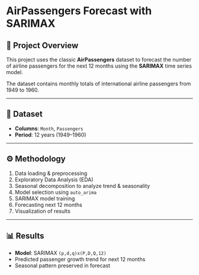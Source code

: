 # AirPassengers Forecast with SARIMAX

## 📌 Project Overview
This project uses the classic **AirPassengers** dataset to forecast the number of airline passengers for the next 12 months using the **SARIMAX** time series model.

The dataset contains monthly totals of international airline passengers from 1949 to 1960.

---

## 📂 Dataset
- **Columns**: `Month`, `Passengers`
- **Period**: 12 years (1949–1960)

---

## ⚙️ Methodology
1. Data loading & preprocessing
2. Exploratory Data Analysis (EDA)
3. Seasonal decomposition to analyze trend & seasonality
4. Model selection using `auto_arima`
5. SARIMAX model training
6. Forecasting next 12 months
7. Visualization of results

---

## 📊 Results
- **Model**: SARIMAX `(p,d,q)x(P,D,Q,12)`
- Predicted passenger growth trend for next 12 months
- Seasonal pattern preserved in forecast


